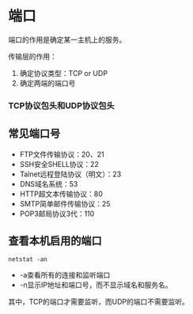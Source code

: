 # 端口

端口的作用是确定某一主机上的服务。

传输层的作用：
1. 确定协议类型：TCP or UDP
2. 确定两端的端口号

### TCP协议包头和UDP协议包头

## 常见端口号

* FTP文件传输协议：20、21
* SSH安全SHELL协议：22
* Talnet远程登陆协议（明文）：23
* DNS域名系统：53
* HTTP超文本传输协议：80
* SMTP简单邮件传输协议：25
* POP3邮局协议3代：110


## 查看本机启用的端口

```
netstat -an
```

* -a查看所有的连接和监听端口
* -n显示IP地址和端口号，而不显示域名和服务名。

其中，TCP的端口才需要监听，而UDP的端口不需要监听。